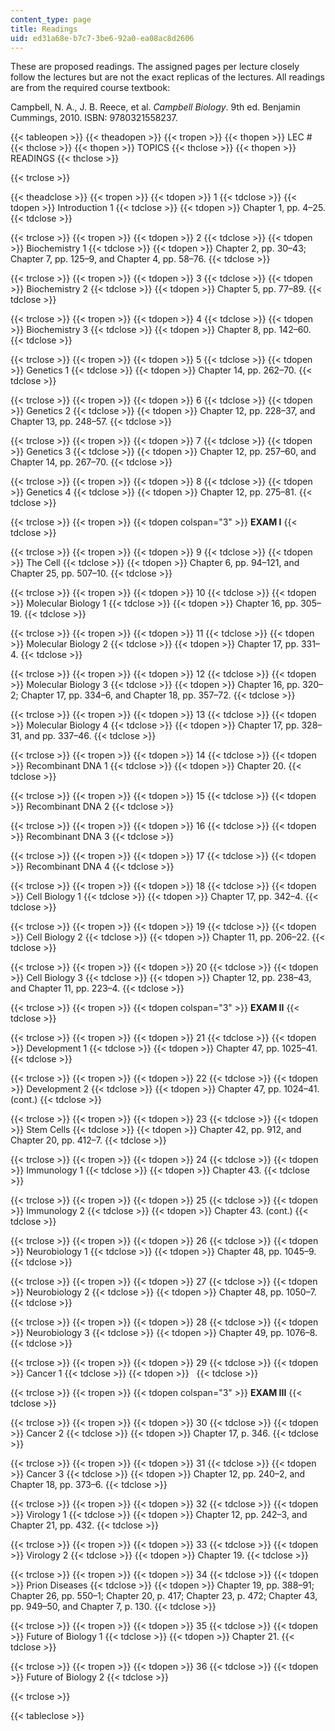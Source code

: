 ```yaml
---
content_type: page
title: Readings
uid: ed31a68e-b7c7-3be6-92a0-ea08ac8d2606
---
```


These are proposed readings. The assigned pages per lecture closely follow the lectures but are not the exact replicas of the lectures. All readings are from the required course textbook:

Campbell, N. A., J. B. Reece, et al. _Campbell Biology_. 9th ed. Benjamin Cummings, 2010. ISBN: 9780321558237.

{{< tableopen >}}
{{< theadopen >}}
{{< tropen >}}
{{< thopen >}}
LEC #
{{< thclose >}}
{{< thopen >}}
TOPICS
{{< thclose >}}
{{< thopen >}}
READINGS
{{< thclose >}}

{{< trclose >}}

{{< theadclose >}}
{{< tropen >}}
{{< tdopen >}}
1
{{< tdclose >}}
{{< tdopen >}}
Introduction 1
{{< tdclose >}}
{{< tdopen >}}
Chapter 1, pp. 4–25.
{{< tdclose >}}

{{< trclose >}}
{{< tropen >}}
{{< tdopen >}}
2
{{< tdclose >}}
{{< tdopen >}}
Biochemistry 1
{{< tdclose >}}
{{< tdopen >}}
Chapter 2, pp. 30–43; Chapter 7, pp. 125–9, and Chapter 4, pp. 58–76.
{{< tdclose >}}

{{< trclose >}}
{{< tropen >}}
{{< tdopen >}}
3
{{< tdclose >}}
{{< tdopen >}}
Biochemistry 2
{{< tdclose >}}
{{< tdopen >}}
Chapter 5, pp. 77–89.
{{< tdclose >}}

{{< trclose >}}
{{< tropen >}}
{{< tdopen >}}
4
{{< tdclose >}}
{{< tdopen >}}
Biochemistry 3
{{< tdclose >}}
{{< tdopen >}}
Chapter 8, pp. 142–60.
{{< tdclose >}}

{{< trclose >}}
{{< tropen >}}
{{< tdopen >}}
5
{{< tdclose >}}
{{< tdopen >}}
Genetics 1
{{< tdclose >}}
{{< tdopen >}}
Chapter 14, pp. 262–70.
{{< tdclose >}}

{{< trclose >}}
{{< tropen >}}
{{< tdopen >}}
6
{{< tdclose >}}
{{< tdopen >}}
Genetics 2
{{< tdclose >}}
{{< tdopen >}}
Chapter 12, pp. 228–37, and Chapter 13, pp. 248–57.
{{< tdclose >}}

{{< trclose >}}
{{< tropen >}}
{{< tdopen >}}
7
{{< tdclose >}}
{{< tdopen >}}
Genetics 3
{{< tdclose >}}
{{< tdopen >}}
Chapter 12, pp. 257–60, and Chapter 14, pp. 267–70.
{{< tdclose >}}

{{< trclose >}}
{{< tropen >}}
{{< tdopen >}}
8
{{< tdclose >}}
{{< tdopen >}}
Genetics 4
{{< tdclose >}}
{{< tdopen >}}
Chapter 12, pp. 275–81.
{{< tdclose >}}

{{< trclose >}}
{{< tropen >}}
{{< tdopen colspan="3" >}}
**EXAM I**
{{< tdclose >}}

{{< trclose >}}
{{< tropen >}}
{{< tdopen >}}
9
{{< tdclose >}}
{{< tdopen >}}
The Cell
{{< tdclose >}}
{{< tdopen >}}
Chapter 6, pp. 94–121, and Chapter 25, pp. 507–10.
{{< tdclose >}}

{{< trclose >}}
{{< tropen >}}
{{< tdopen >}}
10
{{< tdclose >}}
{{< tdopen >}}
Molecular Biology 1
{{< tdclose >}}
{{< tdopen >}}
Chapter 16, pp. 305–19.
{{< tdclose >}}

{{< trclose >}}
{{< tropen >}}
{{< tdopen >}}
11
{{< tdclose >}}
{{< tdopen >}}
Molecular Biology 2
{{< tdclose >}}
{{< tdopen >}}
Chapter 17, pp. 331–4.
{{< tdclose >}}

{{< trclose >}}
{{< tropen >}}
{{< tdopen >}}
12
{{< tdclose >}}
{{< tdopen >}}
Molecular Biology 3
{{< tdclose >}}
{{< tdopen >}}
Chapter 16, pp. 320–2; Chapter 17, pp. 334–6, and Chapter 18, pp. 357–72.
{{< tdclose >}}

{{< trclose >}}
{{< tropen >}}
{{< tdopen >}}
13
{{< tdclose >}}
{{< tdopen >}}
Molecular Biology 4
{{< tdclose >}}
{{< tdopen >}}
Chapter 17, pp. 328–31, and pp. 337–46.
{{< tdclose >}}

{{< trclose >}}
{{< tropen >}}
{{< tdopen >}}
14
{{< tdclose >}}
{{< tdopen >}}
Recombinant DNA 1
{{< tdclose >}}
{{< tdopen >}}
Chapter 20.
{{< tdclose >}}

{{< trclose >}}
{{< tropen >}}
{{< tdopen >}}
15
{{< tdclose >}}
{{< tdopen >}}
Recombinant DNA 2
{{< tdclose >}}

{{< trclose >}}
{{< tropen >}}
{{< tdopen >}}
16
{{< tdclose >}}
{{< tdopen >}}
Recombinant DNA 3
{{< tdclose >}}

{{< trclose >}}
{{< tropen >}}
{{< tdopen >}}
17
{{< tdclose >}}
{{< tdopen >}}
Recombinant DNA 4
{{< tdclose >}}

{{< trclose >}}
{{< tropen >}}
{{< tdopen >}}
18
{{< tdclose >}}
{{< tdopen >}}
Cell Biology 1
{{< tdclose >}}
{{< tdopen >}}
Chapter 17, pp. 342–4.
{{< tdclose >}}

{{< trclose >}}
{{< tropen >}}
{{< tdopen >}}
19
{{< tdclose >}}
{{< tdopen >}}
Cell Biology 2
{{< tdclose >}}
{{< tdopen >}}
Chapter 11, pp. 206–22.
{{< tdclose >}}

{{< trclose >}}
{{< tropen >}}
{{< tdopen >}}
20
{{< tdclose >}}
{{< tdopen >}}
Cell Biology 3
{{< tdclose >}}
{{< tdopen >}}
Chapter 12, pp. 238–43, and Chapter 11, pp. 223–4.
{{< tdclose >}}

{{< trclose >}}
{{< tropen >}}
{{< tdopen colspan="3" >}}
**EXAM II**
{{< tdclose >}}

{{< trclose >}}
{{< tropen >}}
{{< tdopen >}}
21
{{< tdclose >}}
{{< tdopen >}}
Development 1
{{< tdclose >}}
{{< tdopen >}}
Chapter 47, pp. 1025–41.
{{< tdclose >}}

{{< trclose >}}
{{< tropen >}}
{{< tdopen >}}
22
{{< tdclose >}}
{{< tdopen >}}
Development 2
{{< tdclose >}}
{{< tdopen >}}
Chapter 47, pp. 1024–41. (cont.)
{{< tdclose >}}

{{< trclose >}}
{{< tropen >}}
{{< tdopen >}}
23
{{< tdclose >}}
{{< tdopen >}}
Stem Cells
{{< tdclose >}}
{{< tdopen >}}
Chapter 42, pp. 912, and Chapter 20, pp. 412–7.
{{< tdclose >}}

{{< trclose >}}
{{< tropen >}}
{{< tdopen >}}
24
{{< tdclose >}}
{{< tdopen >}}
Immunology 1
{{< tdclose >}}
{{< tdopen >}}
Chapter 43.
{{< tdclose >}}

{{< trclose >}}
{{< tropen >}}
{{< tdopen >}}
25
{{< tdclose >}}
{{< tdopen >}}
Immunology 2
{{< tdclose >}}
{{< tdopen >}}
Chapter 43. (cont.)
{{< tdclose >}}

{{< trclose >}}
{{< tropen >}}
{{< tdopen >}}
26
{{< tdclose >}}
{{< tdopen >}}
Neurobiology 1
{{< tdclose >}}
{{< tdopen >}}
Chapter 48, pp. 1045–9.
{{< tdclose >}}

{{< trclose >}}
{{< tropen >}}
{{< tdopen >}}
27
{{< tdclose >}}
{{< tdopen >}}
Neurobiology 2
{{< tdclose >}}
{{< tdopen >}}
Chapter 48, pp. 1050–7.
{{< tdclose >}}

{{< trclose >}}
{{< tropen >}}
{{< tdopen >}}
28
{{< tdclose >}}
{{< tdopen >}}
Neurobiology 3
{{< tdclose >}}
{{< tdopen >}}
Chapter 49, pp. 1076–8.
{{< tdclose >}}

{{< trclose >}}
{{< tropen >}}
{{< tdopen >}}
29
{{< tdclose >}}
{{< tdopen >}}
Cancer 1
{{< tdclose >}}
{{< tdopen >}}
 
{{< tdclose >}}

{{< trclose >}}
{{< tropen >}}
{{< tdopen colspan="3" >}}
**EXAM III**
{{< tdclose >}}

{{< trclose >}}
{{< tropen >}}
{{< tdopen >}}
30
{{< tdclose >}}
{{< tdopen >}}
Cancer 2
{{< tdclose >}}
{{< tdopen >}}
Chapter 17, p. 346.
{{< tdclose >}}

{{< trclose >}}
{{< tropen >}}
{{< tdopen >}}
31
{{< tdclose >}}
{{< tdopen >}}
Cancer 3
{{< tdclose >}}
{{< tdopen >}}
Chapter 12, pp. 240–2, and Chapter 18, pp. 373–6.
{{< tdclose >}}

{{< trclose >}}
{{< tropen >}}
{{< tdopen >}}
32
{{< tdclose >}}
{{< tdopen >}}
Virology 1
{{< tdclose >}}
{{< tdopen >}}
Chapter 12, pp. 242–3, and Chapter 21, pp. 432.
{{< tdclose >}}

{{< trclose >}}
{{< tropen >}}
{{< tdopen >}}
33
{{< tdclose >}}
{{< tdopen >}}
Virology 2
{{< tdclose >}}
{{< tdopen >}}
Chapter 19.
{{< tdclose >}}

{{< trclose >}}
{{< tropen >}}
{{< tdopen >}}
34
{{< tdclose >}}
{{< tdopen >}}
Prion Diseases
{{< tdclose >}}
{{< tdopen >}}
Chapter 19, pp. 388–91; Chapter 26, pp. 550–1; Chapter 20, p. 417; Chapter 23, p. 472; Chapter 43, pp. 949–50, and Chapter 7, p. 130.
{{< tdclose >}}

{{< trclose >}}
{{< tropen >}}
{{< tdopen >}}
35
{{< tdclose >}}
{{< tdopen >}}
Future of Biology 1
{{< tdclose >}}
{{< tdopen >}}
Chapter 21.
{{< tdclose >}}

{{< trclose >}}
{{< tropen >}}
{{< tdopen >}}
36
{{< tdclose >}}
{{< tdopen >}}
Future of Biology 2
{{< tdclose >}}

{{< trclose >}}

{{< tableclose >}}